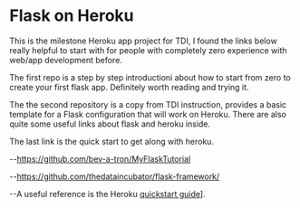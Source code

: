 # Flask on Heroku

This is the milestone Heroku app project for TDI, I found the links below really helpful to start with for people with completely zero experience with web/app development before.

The first repo is a step by step introductioni about how to start from zero to create your first flask app. Definitely worth reading and trying it.

The the second repository is a copy from TDI instruction, provides a basic template for a Flask configuration that will
work on Heroku. There are also quite some useful links about flask and heroku inside.

The last link is the quick start to get along with heroku.

--https://github.com/bev-a-tron/MyFlaskTutorial

--https://github.com/thedataincubator/flask-framework/

--A useful reference is the Heroku [quickstart guide](https://devcenter.heroku.com/articles/getting-started-with-python)].


